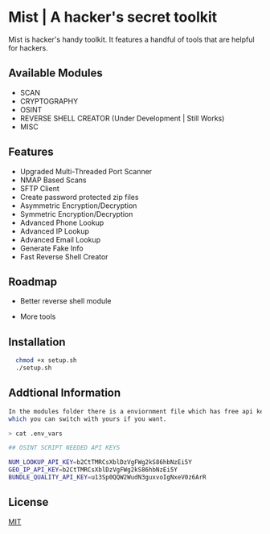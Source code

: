 
# Mist | A hacker's secret toolkit

Mist is hacker's handy toolkit. It features a handful of tools that are helpful for hackers.




## Available Modules

- SCAN 
- CRYPTOGRAPHY
- OSINT
- REVERSE SHELL CREATOR (Under Development | Still Works)
- MISC
## Features

- Upgraded Multi-Threaded Port Scanner
- NMAP Based Scans
- SFTP Client
- Create password protected zip files
- Asymmetric Encryption/Decryption
- Symmetric Encryption/Decryption
- Advanced Phone Lookup
- Advanced IP Lookup
- Advanced Email Lookup
- Generate Fake Info
- Fast Reverse Shell Creator 



## Roadmap

- Better reverse shell module

- More tools 


## Installation



```bash
  chmod +x setup.sh
  ./setup.sh
```
## Addtional Information

```bash
In the modules folder there is a enviornment file which has free api keys 
which you can switch with yours if you want.

> cat .env_vars

## OSINT SCRIPT NEEDED API KEYS

NUM_LOOKUP_API_KEY=b2CtTMRCsXblDzVgFWg2kS86hbNzEi5Y
GEO_IP_API_KEY=b2CtTMRCsXblDzVgFWg2kS86hbNzEi5Y
BUNDLE_QUALITY_API_KEY=u13Sp0QQW2WudN3guxvoIgNxeV0z6ArR


```
    
## License

[MIT](https://choosealicense.com/licenses/mit/)


    
